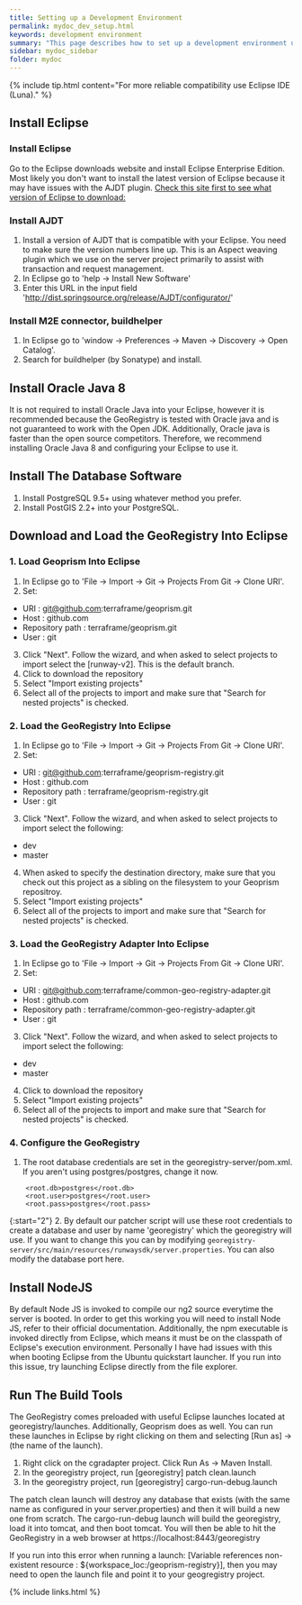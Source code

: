 ```yaml
---
title: Setting up a Development Environment
permalink: mydoc_dev_setup.html
keywords: development environment
summary: "This page describes how to set up a development environment using Eclipse for contributing to the GeoRegistry."
sidebar: mydoc_sidebar
folder: mydoc
---
```


{% include tip.html content="For more reliable compatibility use Eclipse IDE (Luna)." %}


## Install Eclipse

### Install Eclipse

Go to the Eclipse downloads website and install Eclipse Enterprise Edition. Most likely you don't want to install the latest version of Eclipse because it may have issues with the AJDT plugin. [Check this site first to see what version of Eclipse to download:](https://www.eclipse.org/ajdt/) 

### Install AJDT
1. Install a version of AJDT that is compatible with your Eclipse. You need to make sure the version numbers line up. This is an Aspect weaving plugin which we use on the server project primarily to assist with transaction and request management.
2. In Eclipse go to 'help -> Install New Software'
3.  Enter this URL in the input field 'http://dist.springsource.org/release/AJDT/configurator/'

### Install M2E connector, buildhelper
1. In Eclipse go to 'window -> Preferences -> Maven -> Discovery -> Open Catalog'.
2. Search for buildhelper (by Sonatype) and install.

## Install Oracle Java 8

It is not required to install Oracle Java into your Eclipse, however it is recommended because the GeoRegistry is tested with Oracle java and is not guaranteed to work with the Open JDK. Additionally, Oracle java is faster than the open source competitors. Therefore, we recommend installing Oracle Java 8 and configuring your Eclipse to use it.

## Install The Database Software

1. Install PostgreSQL 9.5+ using whatever method you prefer.
2. Install PostGIS 2.2+ into your PostgreSQL. 

## Download and Load the GeoRegistry Into Eclipse

### 1. Load Geoprism Into Eclipse

1.  In Eclipse go to 'File -> Import -> Git -> Projects From Git -> Clone URI'.
2.  Set:
*  URI : git@github.com:terraframe/geoprism.git
*  Host : github.com
*  Repository path : terraframe/geoprism.git
*  User : git
3.  Click "Next".  Follow the wizard, and when asked to select projects to import select the [runway-v2]. This is the default branch.
4.  Click to download the repository
5.  Select "Import existing projects"
6.  Select all of the projects to import and make sure that "Search for nested projects" is checked.

### 2. Load the GeoRegistry Into Eclipse

1.  In Eclipse go to 'File -> Import -> Git -> Projects From Git -> Clone URI'.
2.  Set:
*  URI : git@github.com:terraframe/geoprism-registry.git
*  Host : github.com
*  Repository path : terraframe/geoprism-registry.git
*  User : git
3.  Click "Next".  Follow the wizard, and when asked to select projects to import select the following:
*  dev
*  master
4.  When asked to specify the destination directory, make sure that you check out this project as a sibling on the filesystem to your Geoprism repositroy.
5.  Select "Import existing projects"
6.  Select all of the projects to import and make sure that "Search for nested projects" is checked.

### 3. Load the GeoRegistry Adapter Into Eclipse

1.  In Eclipse go to 'File -> Import -> Git -> Projects From Git -> Clone URI'.
2.  Set:
*  URI : git@github.com:terraframe/common-geo-registry-adapter.git
*  Host : github.com
*  Repository path : terraframe/common-geo-registry-adapter.git
*  User : git
3.  Click "Next".  Follow the wizard, and when asked to select projects to import select the following:
*  dev
*  master
4.  Click to download the repository
5.  Select "Import existing projects"
6.  Select all of the projects to import and make sure that "Search for nested projects" is checked.

### 4. Configure the GeoRegistry
1. The root database credentials are set in the georegistry-server/pom.xml. If you aren't using postgres/postgres, change it now.

```
    <root.db>postgres</root.db>
    <root.user>postgres</root.user>
    <root.pass>postgres</root.pass>
```

{:start="2"}
2. By default our patcher script will use these root credentials to create a database and user by name 'georegistry' which the georegistry will use. If you want to change this you can by modifying `georegistry-server/src/main/resources/runwaysdk/server.properties`. You can also modify the database port here.


## Install NodeJS

By default Node JS is invoked to compile our ng2 source everytime the server is booted. In order to get this working you will need to install Node JS, refer to their official documentation. Additionally, the npm executable is invoked directly from Eclipse, which means it must be on the classpath of Eclipse's execution environment. Personally I have had issues with this when booting Eclipse from the Ubuntu quickstart launcher. If you run into this issue, try launching Eclipse directly from the file explorer.


## Run The Build Tools

The GeoRegistry comes preloaded with useful Eclipse launches located at georegistry/launches. Additionally, Geoprism does as well. You can run these launches in Eclipse by right clicking on them and selecting [Run as] -> (the name of the launch).

1. Right click on the cgradapter project. Click Run As -> Maven Install.
2. In the georegistry project, run [georegistry] patch clean.launch
3. In the georegistry project, run [georegistry] cargo-run-debug.launch

The patch clean launch will destroy any database that exists (with the same name as configured in your server.properties) and then it will build a new one from scratch. The cargo-run-debug launch will build the georegistry, load it into tomcat, and then boot tomcat. You will then be able to hit the GeoRegistry in a web browser at https://localhost:8443/georegistry

If you run into this error when running a launch: [Variable references non-existent resource : ${workspace_loc:/geoprism-registry}], then you may need to open the launch file and point it to your geogregistry project.


{% include links.html %}
